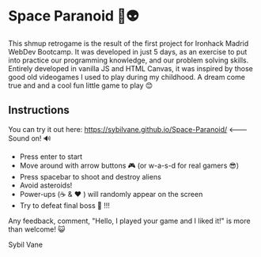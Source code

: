 
# Space Paranoid 🚀👽

This shmup retrogame is the result of the first project for Ironhack Madrid WebDev Bootcamp. 
It was developed in just 5 days, as an exercise to put into practice our programming knowledge, and our problem solving skills.
Entirely developed in vanilla JS and HTML Canvas, it was inspired by those good old videogames I used to play during my childhood.
A dream come true and and a cool fun little game to play 😊

## Instructions

You can try it out here:
https://sybilvane.github.io/Space-Paranoid/ <--- Sound on! 🔊

- Press enter to start
- Move around with arrow buttons 🎮 (or w-a-s-d for real gamers 😎)
- Press spacebar to shoot and destroy aliens
- Avoid asteroids!
- Power-ups (☕ & ♥ ) will randomly appear on the screen
- Try to defeat final boss 👾 !!!

Any feedback, comment, "Hello, I played your game and I liked it!" is more than welcome! 😺

Sybil Vane
